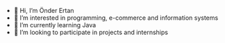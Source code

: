 - 👋 Hi, I’m Önder Ertan
- 👀 I’m interested in programming, e-commerce and information systems
- 🌱 I’m currently learning Java
- 💞️ I’m looking to participate in projects and internships

<!---
3rt4nm4n/3rt4nm4n is a ✨ special ✨ repository because its `README.md` (this file) appears on your GitHub profile.
You can click the Preview link to take a look at your changes.
--->
